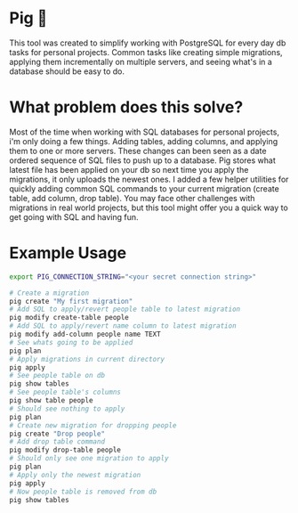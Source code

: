 # Pig 🐷

This tool was created to simplify working with PostgreSQL for every day db tasks for personal projects. Common tasks like creating simple migrations, applying them incrementally on multiple servers, and seeing what's in a database should be easy to do.

# What problem does this solve?

Most of the time when working with SQL databases for personal projects, i'm only doing a few things. Adding tables, adding columns, and applying them to one or more servers. These changes can been seen as a date ordered sequence of SQL files
to push up to a database. Pig stores what latest file has been applied on your db so next time you apply the migrations, it only uploads the newest ones. I added a few helper utilities for quickly adding common SQL commands to your current migration (create table, add column, drop table). You may face other challenges with migrations in real world projects, but this tool might offer you a quick way to get going with SQL and having fun.

# Example Usage

```bash
export PIG_CONNECTION_STRING="<your secret connection string>"

# Create a migration
pig create "My first migration"
# Add SQL to apply/revert people table to latest migration
pig modify create-table people     
# Add SQL to apply/revert name column to latest migration
pig modify add-column people name TEXT
# See whats going to be applied
pig plan                        
# Apply migrations in current directory
pig apply    
# See people table on db
pig show tables
# See people table's columns
pig show table people                       
# Should see nothing to apply
pig plan  
# Create new migration for dropping people
pig create "Drop people"       
# Add drop table command
pig modify drop-table people  
# Should only see one migration to apply
pig plan   
# Apply only the newest migration
pig apply
# Now people table is removed from db
pig show tables
```

